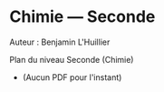 # Chimie — Seconde

Auteur : Benjamin L'Huillier

Plan du niveau Seconde (Chimie)

- (Aucun PDF pour l'instant)
